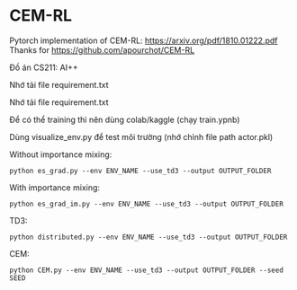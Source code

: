 # CEM-RL
Pytorch implementation of CEM-RL: https://arxiv.org/pdf/1810.01222.pdf
Thanks for https://github.com/apourchot/CEM-RL

Đồ án CS211: AI++

Nhớ tải file requirement.txt

Nhớ tải file requirement.txt 

Để có thể training thì nên dùng colab/kaggle (chạy train.ypnb)

Dùng visualize_env.py để test môi trường (nhớ chỉnh file path actor.pkl)


Without importance mixing:
```console
python es_grad.py --env ENV_NAME --use_td3 --output OUTPUT_FOLDER
```

With importance mixing:
```console
python es_grad_im.py --env ENV_NAME --use_td3 --output OUTPUT_FOLDER
```

TD3:
```console
python distributed.py --env ENV_NAME --use_td3 --output OUTPUT_FOLDER
```
CEM:
```console
python CEM.py --env ENV_NAME --use_td3 --output OUTPUT_FOLDER --seed SEED
```